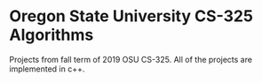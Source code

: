 # Oregon State University CS-325 Algorithms

Projects from fall term of 2019 OSU CS-325. All of the projects are implemented in c++. 
